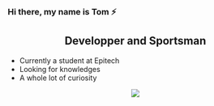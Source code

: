 ### Hi there, my name is Tom ⚡️
## <center> Developper and Sportsman </centerb>
- Currently a student at Epitech
- Looking for knowledges
- A whole lot of curiosity

<center><a href="https://www.linkedin.com/in/tom-bartuzel-8408551bb/" target="_blank"><img src="https://img.shields.io/badge/linkedin-%230077B5.svg?&style=for-the-badge&logo=linkedin&logoColor=white"/></a>
